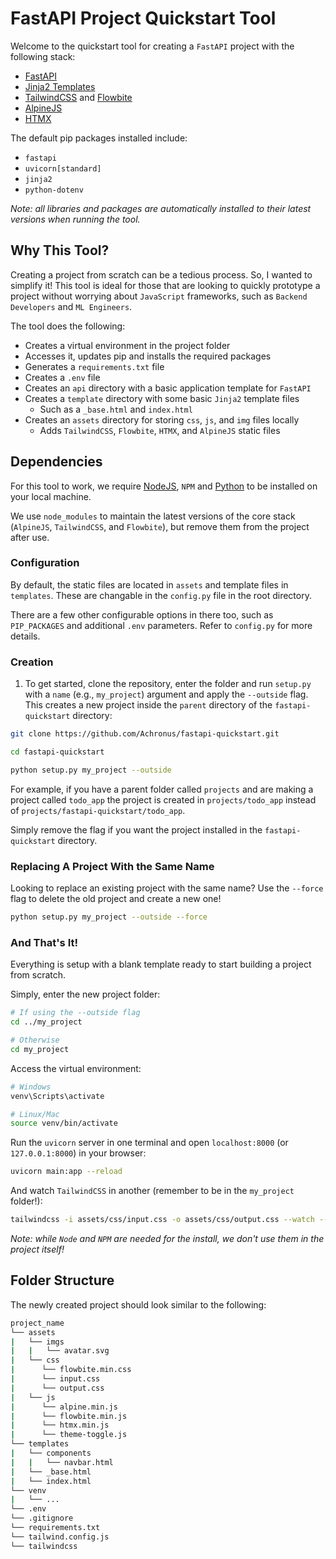 # FastAPI Project Quickstart Tool

Welcome to the quickstart tool for creating a `FastAPI` project with the following stack:

- [FastAPI](https://github.com/tiangolo/fastapi)
- [Jinja2 Templates](https://jinja.palletsprojects.com/)
- [TailwindCSS](https://tailwindcss.com/) and [Flowbite](https://flowbite.com/)
- [AlpineJS](https://alpinejs.dev/)
- [HTMX](https://htmx.org/)

The default pip packages installed include:

- `fastapi`
- `uvicorn[standard]`
- `jinja2`
- `python-dotenv`

_Note: all libraries and packages are automatically installed to their latest versions when running the tool._

## Why This Tool?

Creating a project from scratch can be a tedious process. So, I wanted to simplify it! This tool is ideal for those that are looking to quickly prototype a project without worrying about `JavaScript` frameworks, such as `Backend Developers` and `ML Engineers`.

The tool does the following:

- Creates a virtual environment in the project folder
- Accesses it, updates pip and installs the required packages
- Generates a `requirements.txt` file
- Creates a `.env` file
- Creates an `api` directory with a basic application template for `FastAPI`
- Creates a `template` directory with some basic `Jinja2` template files
  - Such as a `_base.html` and `index.html`
- Creates an `assets` directory for storing `css`, `js`, and `img` files locally
  - Adds `TailwindCSS`, `Flowbite`, `HTMX`, and `AlpineJS` static files


## Dependencies

For this tool to work, we require [NodeJS](https://nodejs.org/en), `NPM` and [Python](https://www.python.org/downloads/) to be installed on your local machine.

We use `node_modules` to maintain the latest versions of the core stack (`AlpineJS`, `TailwindCSS`, and `Flowbite`), but remove them from the project after use.


### Configuration

By default, the static files are located in `assets` and template files in `templates`. These are changable in the `config.py` file in the root directory.

There are a few other configurable options in there too, such as `PIP_PACKAGES` and additional `.env` parameters. Refer to `config.py` for more details. 


### Creation
1. To get started, clone the repository, enter the folder and run `setup.py` with a `name` (e.g., `my_project`) argument and apply the `--outside` flag. This creates a new project inside the `parent` directory of the `fastapi-quickstart` directory:

```bash
git clone https://github.com/Achronus/fastapi-quickstart.git
```

```bash
cd fastapi-quickstart
```

```bash
python setup.py my_project --outside
```

For example, if you have a parent folder called `projects` and are making a project called `todo_app` the project is created in `projects/todo_app` instead of `projects/fastapi-quickstart/todo_app`.

Simply remove the flag if you want the project installed in the `fastapi-quickstart` directory.


### Replacing A Project With the Same Name
Looking to replace an existing project with the same name? Use the `--force` flag to delete the old project and create a new one!

```bash
python setup.py my_project --outside --force
```

### And That's It!
Everything is setup with a blank template ready to start building a project from scratch.

Simply, enter the new project folder:

```bash
# If using the --outside flag
cd ../my_project
```

```bash
# Otherwise
cd my_project
```

Access the virtual environment:
```bash
# Windows
venv\Scripts\activate
```

```bash
# Linux/Mac
source venv/bin/activate
```

Run the `uvicorn` server in one terminal and open `localhost:8000` (or `127.0.0.1:8000`) in your browser:

```bash
uvicorn main:app --reload
```

And watch `TailwindCSS` in another (remember to be in the `my_project` folder!):

```bash
tailwindcss -i assets/css/input.css -o assets/css/output.css --watch --minify
```

_Note: while `Node` and `NPM` are needed for the install, we don't use them in the project itself!_

## Folder Structure

The newly created project should look similar to the following:

```bash
project_name
└── assets
|   └── imgs
|   |   └── avatar.svg
|   └── css
|      └── flowbite.min.css
|      └── input.css
|      └── output.css
|   └── js
|      └── alpine.min.js
|      └── flowbite.min.js
|      └── htmx.min.js
|      └── theme-toggle.js
└── templates
|   └── components
|   |   └── navbar.html
|   └── _base.html
|   └── index.html
└── venv
|   └── ...
└── .env
└── .gitignore
└── requirements.txt
└── tailwind.config.js
└── tailwindcss
```
